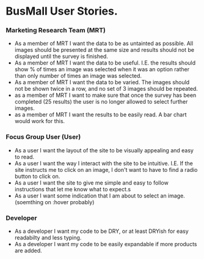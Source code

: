 # BusMall User Stories.

### Marketing Research Team (MRT)
- As a member of MRT I want the data to be as untainted as possible.  All images should be presented at the same size and results should not be displayed until the survey is finished.
- As a member of MRT I want the data to be useful. I.E. the results should show % of times an image was selected when it was an option rather than only number of times an image was selected.
- As a member of MRT I want the data to be varied. The images should not be shown twice in a row, and no set of 3 images should be repeated.
- as a member of MRT I want to make sure that once the survey has been completed (25 results) the user is no longer allowed to select further images.
- as a member of MRT I want the results to be easily read.  A bar chart would work for this.

### Focus Group User (User)
- As a user I want the layout of the site to be visually appealing and easy to read.
- As a user I want the way I interact with the site to be intuitive.  I.E. If the site instructs me to click on an image, I don't want to have to find a radio button to click on.
- As a user I want the site to give me simple and easy to follow instructions that let me know what to expect.s
- As a user I want some indication that I am about to select an image. (soemthing on :hover probably)

### Developer
- As a developer I want my code to be DRY, or at least DRYish for easy readabilty and less typing.
- As a developer I want my code to be easily expandable if more products are added.
